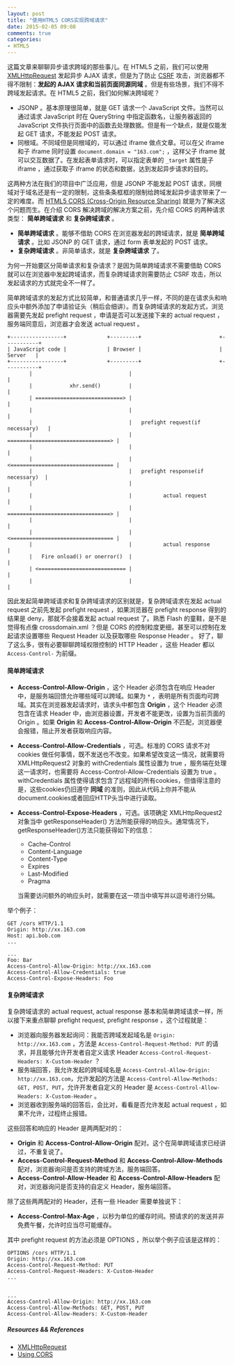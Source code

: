 ```yaml
---
layout: post
title: "使用HTML5 CORS实现跨域请求"
date: 2015-02-05 09:08
comments: true
categories: 
- HTML5
---
```


这篇文章来聊聊异步请求跨域的那些事儿。在 HTML5 之前，我们可以使用 [XMLHttpRequest](http://www.w3.org/TR/XMLHttpRequest/) 发起异步 AJAX 请求，但是为了防止 [CSRF](http://en.wikipedia.org/wiki/Cross-site_request_forgery) 攻击，浏览器都不得不限制：**发起的 AJAX 请求和当前页面同源同域** 。但是有些场景，我们不得不跨域发起请求。在 HTML5 之前，我们如何解决跨域呢？

* JSONP 。基本原理很简单，就是 GET 请求一个 JavaScript 文件。当然可以通过请求 JavaScript 时在 QueryString 中指定函数名，让服务器返回的 JavaScript 文件执行页面中的函数去处理数据。但是有一个缺点，就是仅能发起 GET 请求，不能发起 POST 请求。
* 同根域。不同域但是同根域的，可以通过 iframe 做点文章。可以在父 iframe 和子 iframe 同时设置 `document.domain = "163.com";` ，这样父子 iframe 就可以交互数据了。在发起表单请求时，可以指定表单的 `_target` 属性是子 iframe ，通过获取子 iframe 的状态和数据，达到发起异步请求的目的。

这两种方法在我们的项目中广泛应用，但是 JSONP 不能发起 POST 请求，同根域对于域名还是有一定的限制，这些条条框框的限制给跨域发起异步请求带来了一定的难度。而 [HTML5 CORS (Cross-Origin Resource Sharing)](http://www.w3.org/TR/cors/) 就是为了解决这个问题而生。在介绍 CORS 解决跨域的解决方案之前，先介绍 CORS 的两种请求类型： **简单跨域请求** 和 **复杂跨域请求** 。

* **简单跨域请求** 。能够不借助 CORS 在浏览器发起的跨域请求，就是 **简单跨域请求** 。比如 JSONP 的 GET 请求，通过 form 表单发起的 POST 请求。
* **复杂跨域请求** 。非简单请求，就是 **复杂跨域请求** 了。

为何一开始要区分简单请求和复杂请求？是因为简单跨域请求不需要借助 CORS 就可以在浏览器中发起跨域请求，而复杂跨域请求则需要防止 CSRF 攻击，所以发起请求的方式就完全不一样了。

简单跨域请求的发起方式比较简单，和普通请求几乎一样，不同的是在请求头和响应头中额外添加了申请验证头（稍后会细讲）。而复杂跨域请求的发起方式，浏览器需要先发起 prefight request ，申请是否可以发送接下来的 actual request ，服务端同意后，浏览器才会发送 actual request 。

    +-----------------+             +---------+                         +-----------+
    | JavaScript code |             | Browser |                         |  Server   |
    +-----------------+             +---------+                         +-----------+
           |                               |                                    |
           |            xhr.send()         |                                    |
           | ============================> |                                    |
           |                               |                                    |
           |                               |   prefight request(if necessary)   |
           |                               | =================================> |
           |                               |                                    |
           |                               | <================================= |
           |                               |   prefight response(if necessary)  |
           |                               |                                    |
           |                               |          actual request            |
           |                               | =================================> |
           |                               |                                    |
           |                               | <================================= |
           |                               |          actual response           |
           |   Fire onload() or onerror()  |                                    |
           | <============================ |                                    |
           |                               |                                    |

因此发起简单跨域请求和复杂跨域请求的区别就是，复杂跨域请求在发起 actual request 之前先发起 prefight request ，如果浏览器在 prefight response 得到的结果是 deny，那就不会接着发起 actual request 了。熟悉 Flash 的童鞋，是不是觉得有点像 crossdomain.xml ？但是 CORS 的控制粒度更细，甚至可以控制在发起请求设置哪些 Request Header 以及获取哪些 Response Header 。 好了，聊了这么多，很有必要聊聊跨域权限控制的 HTTP Header ，这些 Header 都以 `Access-Control-` 为前缀。 

#### 简单跨域请求

- **Access-Control-Allow-Origin** ，这个 Header 必须包含在响应 Header 中，是服务端回馈允许哪些域可以跨域。如果为 `*` ，表明是所有页面均可跨域。其实在浏览器发起请求时，请求头中都包含 **Origin** ，这个 Header 必须包含在请求 Header 中，由浏览器设置，开发者不能更改，设置为当前页面的 Origin 。如果 **Origin** 和 **Access-Control-Allow-Origin** 不匹配，浏览器便会报错，阻止开发者获取响应内容。
- **Access-Control-Allow-Credentials** ，可选。标准的 CORS 请求不对 cookies 做任何事情，既不发送也不改变。如果希望改变这一情况，就需要将 XMLHttpRequest2 对象的 withCredentials 属性设置为 true ，服务端在处理这一请求时，也需要将 Access-Control-Allow-Credentials 设置为 true 。withCredentials 属性使得请求包含了远程域的所有cookies，但值得注意的是，这些cookies仍旧遵守 **同域** 的准则，因此从代码上你并不能从document.cookies或者回应HTTP头当中进行读取。
- **Access-Control-Expose-Headers** ，可选。该项确定 XMLHttpRequest2 对象当中 getResponseHeader() 方法所能获得的响应头。通常情况下，getResponseHeader()方法只能获得如下的信息：

  * Cache-Control
  * Content-Language
  * Content-Type
  * Expires
  * Last-Modified
  * Pragma

  当需要访问额外的响应头时，就需要在这一项当中填写并以逗号进行分隔。

举个例子：

    GET /cors HTTP/1.1
    Origin: http://xx.163.com
    Host: api.bob.com
    ...

    ...
    Foo: Bar
    Access-Control-Allow-Origin: http://xx.163.com
    Access-Control-Allow-Credentials: true
    Access-Control-Expose-Headers: Foo

#### 复杂跨域请求

复杂跨域请求的 actual request, actual response 基本和简单跨域请求一样，所以接下来重点聊聊 prefight request, prefight response ，这个过程就是：

- 浏览器向服务器发起询问：我能否跨域发起域名是 `Origin: http://xx.163.com` ，方法是 `Access-Control-Request-Method: PUT` 的请求，并且能够允许开发者自定义请求 Header `Access-Control-Request-Headers: X-Custom-Header` ？
- 服务端回答，我允许发起的跨域域名是 `Access-Control-Allow-Origin: http://xx.163.com`，允许发起的方法是 `Access-Control-Allow-Methods: GET, POST, PUT`，允许开发者自定义的 Header 是 `Access-Control-Allow-Headers: X-Custom-Header` 。
- 浏览器收到服务端的回答后，会比对，看看是否允许发起 actual request ，如果不允许，过程终止报错。

这些回答和响应的 Header 是两两配对的：

- **Origin** 和 **Access-Control-Allow-Origin** 配对。这个在简单跨域请求已经讲过，不重复说了。
- **Access-Control-Request-Method** 和 **Access-Control-Allow-Methods** 配对，浏览器询问是否支持的跨域方法，服务端回答。
- **Access-Control-Allow-Header** 和 **Access-Control-Allow-Headers** 配对，浏览器询问是否支持的自定义 Header，服务端回答。

除了这些两两配对的 Header，还有一些 Header 需要单独说下：

- **Access-Control-Max-Age** ，以秒为单位的缓存时间。预请求的的发送并非免费午餐，允许时应当尽可能缓存。

其中 prefight request 的方法必须是 OPTIONS ，所以举个例子应该是这样的：

    OPTIONS /cors HTTP/1.1
    Origin: http://xx.163.com
    Access-Control-Request-Method: PUT
    Access-Control-Request-Headers: X-Custom-Header
    ...


    ...
    Access-Control-Allow-Origin: http://xx.163.com
    Access-Control-Allow-Methods: GET, POST, PUT
    Access-Control-Allow-Headers: X-Custom-Header


##### Resources && References

- [XMLHttpRequest](http://www.w3.org/TR/XMLHttpRequest/) 
- [Using CORS](http://www.html5rocks.com/en/tutorials/cors/)
